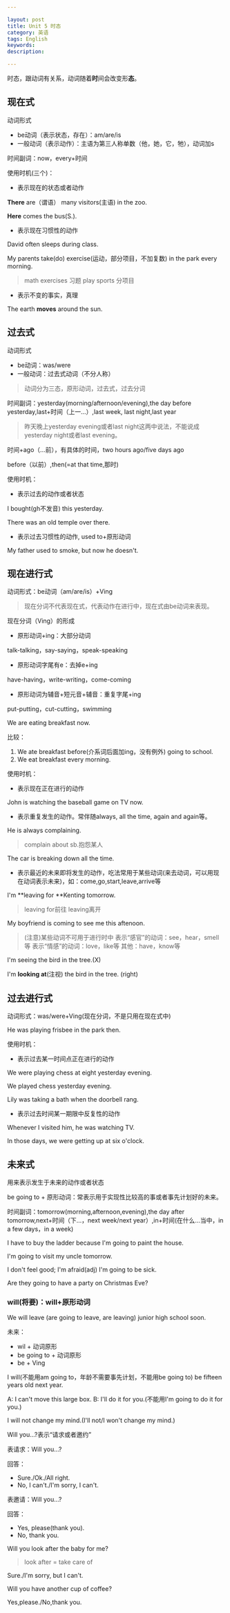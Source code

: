 ```yaml
---

layout: post
title: Unit 5 时态
category: 英语
tags: English
keywords: 
description: 

---
```


时态，跟动词有关系，动词随着**时**间会改变形**态**。

## 现在式

动词形式

- be动词（表示状态，存在）：am/are/is
- 一般动词（表示动作）：主语为第三人称单数（他，她，它，牠），动词加s

时间副词：now，every+时间

使用时机(三个)：

- 表示现在的状态或者动作

**There** are（谓语） many visitors(主语) in the zoo.

**Here** comes the bus(S.). 

- 表示现在习惯性的动作

David often sleeps during class.

My parents take(do) exercise(运动，部分项目，不加复数) in the park every morning.

>math exercises 习题
>play sports 分项目

- 表示不变的事实，真理

The earth **moves** around the sun.

## 过去式

动词形式

- be动词：was/were
- 一般动词：过去式动词（不分人称）

>动词分为三态，原形动词，过去式，过去分词

时间副词：yesterday(morning/afternoon/evening),the day before yesterday,last+时间（上一...）,last week, last night,last year

>昨天晚上yesterday evening或者last night这两中说法，不能说成yesterday night或者last evening。

时间+ago（...前），有具体的时间，two hours ago/five days ago

before（以前）,then(=at that time,那时)

使用时机：

- 表示过去的动作或者状态

I bought(gh不发音) this yesterday.

There was an old temple over there.

- 表示过去习惯性的动作, used to+原形动词

My father used to smoke, but now he doesn't.

## 现在进行式

动词形式：be动词（am/are/is）+Ving

>现在分词不代表现在式，代表动作在进行中，现在式由be动词来表现。

现在分词（Ving）的形成

- 原形动词+ing：大部分动词 

talk-talking，say-saying，speak-speaking

- 原形动词字尾有e：去掉e+ing

have-having，write-writing，come-coming

- 原形动词为辅音+短元音+辅音：重复字尾+ing

put-putting，cut-cutting，swimming

We are eating breakfast now.

比较：

1. We ate breakfast before(介系词后面加ing，没有例外) going to school.
2. We eat breakfast every morning.

使用时机：

- 表示现在正在进行的动作

John is watching the baseball game on TV now.

- 表示重复发生的动作。常伴随always, all the time, again and again等。

He is always complaining.

>complain about sb.抱怨某人

The car is breaking down all the time.

- 表示最近的未来即将发生的动作，吃法常用于某些动词(来去动词，可以用现在动词表示未来)，如：come,go,start,leave,arrive等

I'm **leaving for **Kenting tomorrow.

>leaving for前往 leaving离开

My boyfriend is coming to see me this aftenoon. 

>(注意)某些动词不可用于进行时中
>表示“感官”的动词：see，hear，smell等
>表示“情感”的动词：love，like等
>其他：have，know等

I'm seeing the bird in the tree.(X)

I'm **looking at**(注视) the bird in the tree. (right)

## 过去进行式

动词形式：was/were+Ving(现在分词，不是只用在现在式中)

He was playing frisbee in the park then.

使用时机：

- 表示过去某一时间点正在进行的动作

We were playing chess at eight yesterday evening.

We played chess yesterday evening.

Lily was taking a bath when the doorbell rang.

- 表示过去时间某一期限中反复性的动作

Whenever I visited him, he was watching TV.

In those days, we were getting up at six o'clock.

## 未来式

用来表示发生于未来的动作或者状态

be going to + 原形动词：常表示用于实现性比较高的事或者事先计划好的未来。

时间副词：tomorrow(morning,afternoon,evening),the day after tomorrow,next+时间（下...，next week/next year）,in+时间(在什么...当中，in a few days，in a week)

I have to buy the ladder because I'm going to paint the house.

I'm going to visit my uncle tomorrow.

I don't feel good; I'm afraid(adj) I'm going to be sick.

Are they going to have a party on Christmas Eve?

### will(将要)：will+原形动词

We will leave (are going to leave, are leaving) junior high school soon.

未来：

- wil + 动词原形
- be going to + 动词原形
- be + Ving

I will(不能用am going to，年龄不需要事先计划，不能用be going to) be fifteen years old next year.

A: I can't move this large box.
B: I'll do it for you.(不能用I'm going to do it for you.)

I will not change my mind.(I'll not/I won't change my mind.)

Will you...?表示“请求或者邀约”

表请求：Will you...?

回答：

- Sure./Ok./All right.
- No, I can't./I'm sorry, I can't.

表邀请：Will you...?

回答：

- Yes, please(thank you).
- No, thank you.

Will you look after the baby for me?

>look after = take care of

Sure./I'm sorry, but I can't.

Will you have another cup of coffee?

Yes,please./No,thank you. 
















 